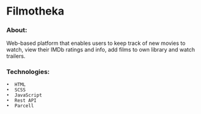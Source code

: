 # Filmotheka

### About:
Web-based platform that enables users to keep track of new movies to watch, view their IMDb ratings and info, add films to own library and watch trailers.

### Technologies:
    •  HTML
    •  SCSS
    •  JavaScript
    •  Rest API
    •  Parcell
